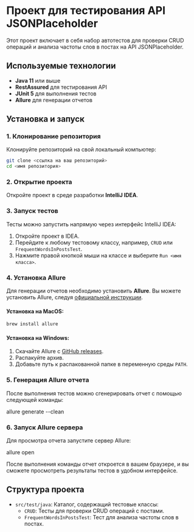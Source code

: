 
# Проект для тестирования API JSONPlaceholder

Этот проект включает в себя набор автотестов для проверки CRUD операций и анализа частоты слов в постах на API JSONPlaceholder. 

## Используемые технологии

- **Java 11** или выше
- **RestAssured** для тестирования API
- **JUnit 5** для выполнения тестов
- **Allure** для генерации отчетов

## Установка и запуск

### 1. Клонирование репозитория

Клонируйте репозиторий на свой локальный компьютер:

```bash
git clone <ссылка на ваш репозиторий>
cd <имя репозитория>
```

### 2. Открытие проекта

Откройте проект в среде разработки **IntelliJ IDEA**.

### 3. Запуск тестов

Тесты можно запустить напрямую через интерфейс IntelliJ IDEA:

1. Откройте проект в IDEA.
2. Перейдите к любому тестовому классу, например, `CRUD` или `FrequentWordsInPostsTest`.
3. Нажмите правой кнопкой мыши на классе и выберите `Run <имя класса>`.

### 4. Установка Allure

Для генерации отчетов необходимо установить **Allure**. Вы можете установить Allure, следуя [официальной инструкции](https://allurereport.org/docs/install/).

#### Установка на MacOS:

```bash
brew install allure
```

#### Установка на Windows:

1. Скачайте Allure с [GitHub releases](https://github.com/allure-framework/allure2/releases).
2. Распакуйте архив.
3. Добавьте путь к распакованной папке в переменную среды `PATH`.

### 5. Генерация Allure отчета

После выполнения тестов можно сгенерировать отчет с помощью следующей команды:

allure generate --clean

### 6. Запуск Allure сервера

Для просмотра отчета запустите сервер Allure:

allure open

После выполнения команды отчет откроется в вашем браузере, и вы сможете просмотреть результаты тестов в удобном интерфейсе.

## Структура проекта

- `src/test/java`: Каталог, содержащий тестовые классы:
    - `CRUD`: Тесты для проверки CRUD операций с постами.
    - `FrequentWordsInPostsTest`: Тест для анализа частоты слов в постах.
